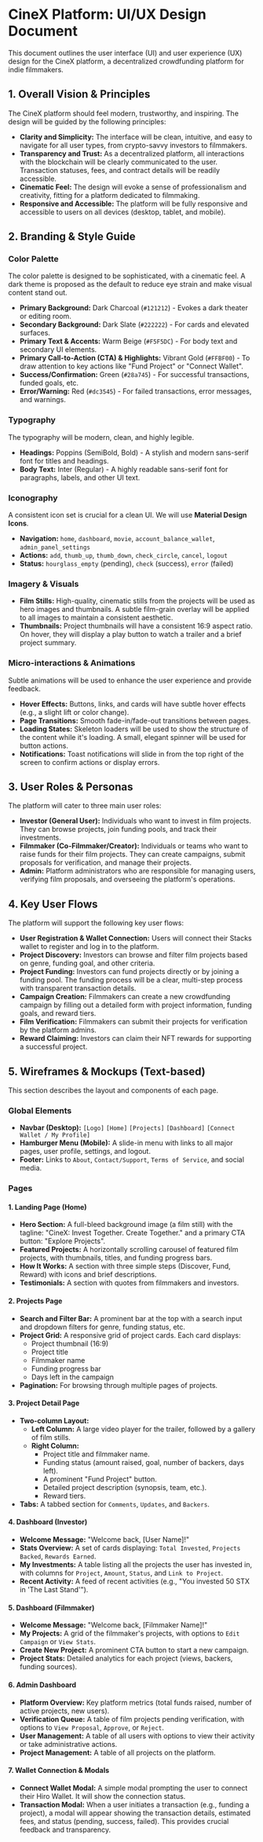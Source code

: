 # CineX Platform: UI/UX Design Document

This document outlines the user interface (UI) and user experience (UX) design for the CineX platform, a decentralized crowdfunding platform for indie filmmakers.

## 1. Overall Vision & Principles

The CineX platform should feel modern, trustworthy, and inspiring. The design will be guided by the following principles:

*   **Clarity and Simplicity:** The interface will be clean, intuitive, and easy to navigate for all user types, from crypto-savvy investors to filmmakers.
*   **Transparency and Trust:** As a decentralized platform, all interactions with the blockchain will be clearly communicated to the user. Transaction statuses, fees, and contract details will be readily accessible.
*   **Cinematic Feel:** The design will evoke a sense of professionalism and creativity, fitting for a platform dedicated to filmmaking.
*   **Responsive and Accessible:** The platform will be fully responsive and accessible to users on all devices (desktop, tablet, and mobile).

## 2. Branding & Style Guide

### Color Palette

The color palette is designed to be sophisticated, with a cinematic feel. A dark theme is proposed as the default to reduce eye strain and make visual content stand out.

*   **Primary Background:** Dark Charcoal (`#121212`) - Evokes a dark theater or editing room.
*   **Secondary Background:** Dark Slate (`#222222`) - For cards and elevated surfaces.
*   **Primary Text & Accents:** Warm Beige (`#F5F5DC`) - For body text and secondary UI elements.
*   **Primary Call-to-Action (CTA) & Highlights:** Vibrant Gold (`#FFBF00`) - To draw attention to key actions like "Fund Project" or "Connect Wallet".
*   **Success/Confirmation:** Green (`#28a745`) - For successful transactions, funded goals, etc.
*   **Error/Warning:** Red (`#dc3545`) - For failed transactions, error messages, and warnings.

### Typography

The typography will be modern, clean, and highly legible.

*   **Headings:** Poppins (SemiBold, Bold) - A stylish and modern sans-serif font for titles and headings.
*   **Body Text:** Inter (Regular) - A highly readable sans-serif font for paragraphs, labels, and other UI text.

### Iconography

A consistent icon set is crucial for a clean UI. We will use **Material Design Icons**.

*   **Navigation:** `home`, `dashboard`, `movie`, `account_balance_wallet`, `admin_panel_settings`
*   **Actions:** `add`, `thumb_up`, `thumb_down`, `check_circle`, `cancel`, `logout`
*   **Status:** `hourglass_empty` (pending), `check` (success), `error` (failed)

### Imagery & Visuals

*   **Film Stills:** High-quality, cinematic stills from the projects will be used as hero images and thumbnails. A subtle film-grain overlay will be applied to all images to maintain a consistent aesthetic.
*   **Thumbnails:** Project thumbnails will have a consistent 16:9 aspect ratio. On hover, they will display a play button to watch a trailer and a brief project summary.

### Micro-interactions & Animations

Subtle animations will be used to enhance the user experience and provide feedback.

*   **Hover Effects:** Buttons, links, and cards will have subtle hover effects (e.g., a slight lift or color change).
*   **Page Transitions:** Smooth fade-in/fade-out transitions between pages.
*   **Loading States:** Skeleton loaders will be used to show the structure of the content while it's loading. A small, elegant spinner will be used for button actions.
*   **Notifications:** Toast notifications will slide in from the top right of the screen to confirm actions or display errors.

## 3. User Roles & Personas

The platform will cater to three main user roles:

*   **Investor (General User):** Individuals who want to invest in film projects. They can browse projects, join funding pools, and track their investments.
*   **Filmmaker (Co-Filmmaker/Creator):** Individuals or teams who want to raise funds for their film projects. They can create campaigns, submit proposals for verification, and manage their projects.
*   **Admin:** Platform administrators who are responsible for managing users, verifying film proposals, and overseeing the platform's operations.

## 4. Key User Flows

The platform will support the following key user flows:

*   **User Registration & Wallet Connection:** Users will connect their Stacks wallet to register and log in to the platform.
*   **Project Discovery:** Investors can browse and filter film projects based on genre, funding goal, and other criteria.
*   **Project Funding:** Investors can fund projects directly or by joining a funding pool. The funding process will be a clear, multi-step process with transparent transaction details.
*   **Campaign Creation:** Filmmakers can create a new crowdfunding campaign by filling out a detailed form with project information, funding goals, and reward tiers.
*   **Film Verification:** Filmmakers can submit their projects for verification by the platform admins.
*   **Reward Claiming:** Investors can claim their NFT rewards for supporting a successful project.

## 5. Wireframes & Mockups (Text-based)

This section describes the layout and components of each page.

### Global Elements

*   **Navbar (Desktop):** `[Logo]` `[Home]` `[Projects]` `[Dashboard]` `[Connect Wallet / My Profile]`
*   **Hamburger Menu (Mobile):** A slide-in menu with links to all major pages, user profile, settings, and logout.
*   **Footer:** Links to `About`, `Contact/Support`, `Terms of Service`, and social media.

### Pages

#### 1. Landing Page (Home)

*   **Hero Section:** A full-bleed background image (a film still) with the tagline: "CineX: Invest Together. Create Together." and a primary CTA button: "Explore Projects".
*   **Featured Projects:** A horizontally scrolling carousel of featured film projects, with thumbnails, titles, and funding progress bars.
*   **How It Works:** A section with three simple steps (Discover, Fund, Reward) with icons and brief descriptions.
*   **Testimonials:** A section with quotes from filmmakers and investors.

#### 2. Projects Page

*   **Search and Filter Bar:** A prominent bar at the top with a search input and dropdown filters for genre, funding status, etc.
*   **Project Grid:** A responsive grid of project cards. Each card displays:
    *   Project thumbnail (16:9)
    *   Project title
    *   Filmmaker name
    *   Funding progress bar
    *   Days left in the campaign
*   **Pagination:** For browsing through multiple pages of projects.

#### 3. Project Detail Page

*   **Two-column Layout:**
    *   **Left Column:** A large video player for the trailer, followed by a gallery of film stills.
    *   **Right Column:**
        *   Project title and filmmaker name.
        *   Funding status (amount raised, goal, number of backers, days left).
        *   A prominent "Fund Project" button.
        *   Detailed project description (synopsis, team, etc.).
        *   Reward tiers.
*   **Tabs:** A tabbed section for `Comments`, `Updates`, and `Backers`.

#### 4. Dashboard (Investor)

*   **Welcome Message:** "Welcome back, [User Name]!"
*   **Stats Overview:** A set of cards displaying: `Total Invested`, `Projects Backed`, `Rewards Earned`.
*   **My Investments:** A table listing all the projects the user has invested in, with columns for `Project`, `Amount`, `Status`, and `Link to Project`.
*   **Recent Activity:** A feed of recent activities (e.g., "You invested 50 STX in 'The Last Stand'").

#### 5. Dashboard (Filmmaker)

*   **Welcome Message:** "Welcome back, [Filmmaker Name]!"
*   **My Projects:** A grid of the filmmaker's projects, with options to `Edit Campaign` or `View Stats`.
*   **Create New Project:** A prominent CTA button to start a new campaign.
*   **Project Stats:** Detailed analytics for each project (views, backers, funding sources).

#### 6. Admin Dashboard

*   **Platform Overview:** Key platform metrics (total funds raised, number of active projects, new users).
*   **Verification Queue:** A table of film projects pending verification, with options to `View Proposal`, `Approve`, or `Reject`.
*   **User Management:** A table of all users with options to view their activity or take administrative actions.
*   **Project Management:** A table of all projects on the platform.

#### 7. Wallet Connection & Modals

*   **Connect Wallet Modal:** A simple modal prompting the user to connect their Hiro Wallet. It will show the connection status.
*   **Transaction Modal:** When a user initiates a transaction (e.g., funding a project), a modal will appear showing the transaction details, estimated fees, and status (pending, success, failed). This provides crucial feedback and transparency.
